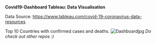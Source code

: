**Covid19-Dashboard Tableau: Data Visualisation**

Data Source: https://www.tableau.com/covid-19-coronavirus-data-resources

Top 10 Countries with confirmed cases and deaths.
![Dashboardjpg](https://user-images.githubusercontent.com/44407876/137777371-3b4837b7-02c5-4cda-a30e-f768ed659a18.jpg)
_Do check out other repos :)_
